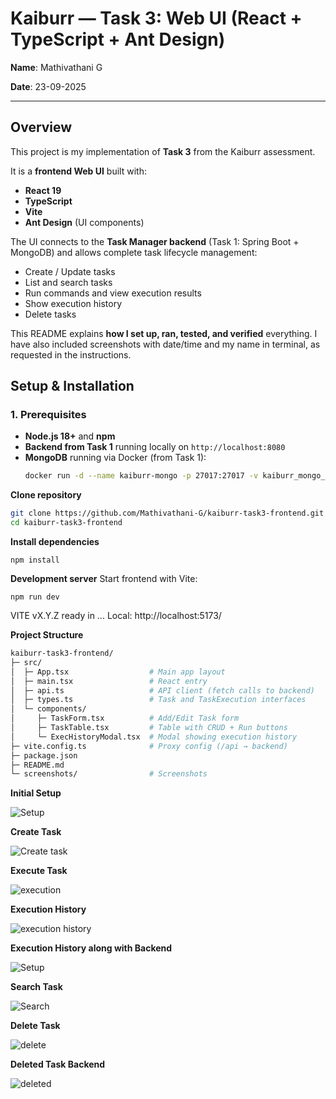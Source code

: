 # Kaiburr — Task 3: Web UI (React + TypeScript + Ant Design)

**Name**: Mathivathani G

**Date**: 23-09-2025  

---

##  Overview
This project is my implementation of **Task 3** from the Kaiburr assessment.  

It is a **frontend Web UI** built with:
- **React 19**
- **TypeScript**
- **Vite**
- **Ant Design** (UI components)

The UI connects to the **Task Manager backend** (Task 1: Spring Boot + MongoDB) and allows complete task lifecycle management:
- Create / Update tasks
- List and search tasks
- Run commands and view execution results
- Show execution history
- Delete tasks

This README explains **how I set up, ran, tested, and verified** everything. I have also included screenshots with date/time and my name in terminal, as requested in the instructions.

## Setup & Installation

### 1. Prerequisites
- **Node.js 18+** and **npm**
- **Backend from Task 1** running locally on `http://localhost:8080`
- **MongoDB** running via Docker (from Task 1):
  ```bash
  docker run -d --name kaiburr-mongo -p 27017:27017 -v kaiburr_mongo_data:/data/db mongo:6.0

**Clone repository**
```bash
git clone https://github.com/Mathivathani-G/kaiburr-task3-frontend.git
cd kaiburr-task3-frontend
```
**Install dependencies**
```
npm install
```
**Development server**
Start frontend with Vite:
```
npm run dev
```
VITE vX.Y.Z ready in ...
Local:   http://localhost:5173/


**Project Structure**

```graphql
kaiburr-task3-frontend/
├─ src/
│  ├─ App.tsx                  # Main app layout
│  ├─ main.tsx                 # React entry
│  ├─ api.ts                   # API client (fetch calls to backend)
│  ├─ types.ts                 # Task and TaskExecution interfaces
│  └─ components/
│     ├─ TaskForm.tsx          # Add/Edit Task form
│     ├─ TaskTable.tsx         # Table with CRUD + Run buttons
│     └─ ExecHistoryModal.tsx  # Modal showing execution history
├─ vite.config.ts              # Proxy config (/api → backend)
├─ package.json
├─ README.md
└─ screenshots/                # Screenshots 
```
**Initial Setup**


![Setup](https://github.com/Mathivathani-G/kaiburr-task3-frontend/blob/main/Screenshots%20Task3/Initial%20Setup%20Frontend%20and%20Backend.png)

**Create Task**


![Create task](https://github.com/Mathivathani-G/kaiburr-task3-frontend/blob/main/Screenshots%20Task3/Create%20task%20frontend.png)

**Execute Task**


![execution](https://github.com/Mathivathani-G/kaiburr-task3-frontend/blob/main/Screenshots%20Task3/Execute%20Task%20fronend%20%26%20Backend.png)

**Execution History**


![execution history](https://github.com/Mathivathani-G/kaiburr-task3-frontend/blob/main/Screenshots%20Task3/Execution%20History%20Frontend.png)

**Execution History along with Backend**


![Setup](https://github.com/Mathivathani-G/kaiburr-task3-frontend/blob/main/Screenshots%20Task3/Execution%20History%20Frontend%20%26%20Backend.png)

**Search Task**


![Search](https://github.com/Mathivathani-G/kaiburr-task3-frontend/blob/main/Screenshots%20Task3/Search%20Task%20Frontend.png)

**Delete Task**


![delete](https://github.com/Mathivathani-G/kaiburr-task3-frontend/blob/main/Screenshots%20Task3/Delete%20Task%20Frontend.png)

**Deleted Task Backend**


![deleted](https://github.com/Mathivathani-G/kaiburr-task3-frontend/blob/main/Screenshots%20Task3/Delete%20Task%20Frontend%20%26%20Backend.png)


